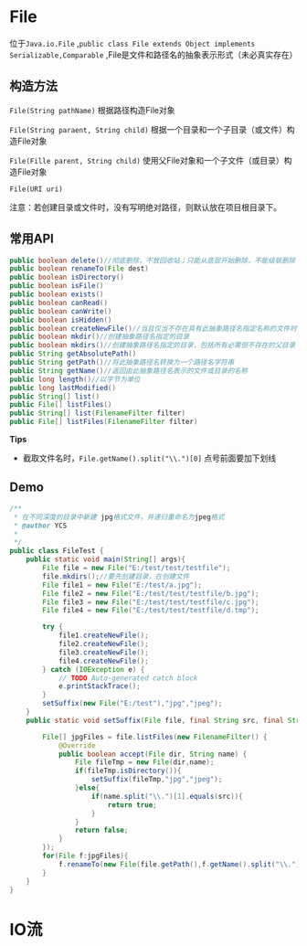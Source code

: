 # File

位于`Java.io.File` ,`public class File extends Object implements Serializable,Comparable` ,File是文件和路径名的抽象表示形式（未必真实存在）

## 构造方法

`File(String pathName)` 根据路径构造File对象

`File(String paraent, String child)` 根据一个目录和一个子目录（或文件）构造File对象

`File(Fille parent, String child)` 使用父File对象和一个子文件（或目录）构造File对象

`File(URI uri)`

注意：若创建目录或文件时，没有写明绝对路径，则默认放在项目根目录下。

## 常用API

```java
public boolean delete()//彻底删除，不放回收站；只能从底层开始删除，不能级联删除
public boolean renameTo(File dest)
public boolean isDirectory()
public boolean isFile()
public boolean exists()
public boolean canRead()
public boolean canWrite()
public boolean isHidden()
public boolean createNewFile()//当且仅当不存在具有此抽象路径名指定名称的文件时，不可分地创建一个新的空文件。
public boolean mkdir()//创建抽象路径名指定的目录
public boolean mkdirs()//创建抽象路径名指定的目录，包括所有必需但不存在的父目录
public String getAbsolutePath()
public String getPath()//将此抽象路径名转换为一个路径名字符串
public String getName()//返回由此抽象路径名表示的文件或目录的名称
public long length()//以字节为单位
public long lastModified()
public String[] list()
public File[] listFiles()
public String[] list(FilenameFilter filter)
public File[] listFiles(FilenameFilter filter)
```

**Tips**

* 截取文件名时，`File.getName().split("\\.")[0]` 点号前面要加下划线

## Demo

```java
/**
 * 在不同深度的目录中新建 jpg格式文件，并递归重命名为jpeg格式
 * @author YCS
 *
 */
public class FileTest {
    public static void main(String[] args){
        File file = new File("E:/test/test/testfile");
        file.mkdirs();//要先创建目录，在创建文件
        File file1 = new File("E:/test/a.jpg");
        File file2 = new File("E:/test/test/testfile/b.jpg");
        File file3 = new File("E:/test/test/testfile/c.jpg");
        File file4 = new File("E:/test/test/testfile/d.tmp");

        try {
            file1.createNewFile();
            file2.createNewFile();
            file3.createNewFile();
            file4.createNewFile();
        } catch (IOException e) {
            // TODO Auto-generated catch block
            e.printStackTrace();
        }
        setSuffix(new File("E:/test"),"jpg","jpeg");
    }
    public static void setSuffix(File file, final String src, final String dest){

        File[] jpgFiles = file.listFiles(new FilenameFilter() {
            @Override
            public boolean accept(File dir, String name) {
                File fileTmp = new File(dir,name);
                if(fileTmp.isDirectory()){
                    setSuffix(fileTmp,"jpg","jpeg");
                }else{
                    if(name.split("\\.")[1].equals(src)){
                        return true;
                    }
                }
                return false;
            }
        });
        for(File f:jpgFiles){
            f.renameTo(new File(file.getPath(),f.getName().split("\\.")[0]+"."+dest));//修改后缀名
        }
    }
}
```

# IO流




